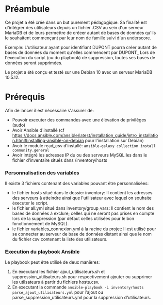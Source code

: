 # Préambule

Ce projet a été crée dans un but purement pédagogique. Sa finalité est d'intégrer des utilisateurs depuis un fichier .CSV au sein d'un serveur MariaDB et de leurs permettre de créeer autant de bases de données qu'ils le souhaitent commençant par leur nom de famille suivi d'un underscore.

Exemple: L'utilisateur ayant pour identifiant DUPONT pourra créer autant de bases de données du moment qu'elles commencent par DUPONT_
Lors de l'execution du script (ou du playbook) de suppression, toutes ses bases de données seront supprimées.

Le projet a été conçu et testé sur une Debian 10 avec un serveur MariaDB 10.5.12.

# Prérequis

Afin de lancer il est nécessaire s'assurer de:
-  Pouvoir executer des commandes avec une élévation de privilèges (sudo)
- Avoir Ansible d'installé  (cf https://docs.ansible.com/ansible/latest/installation_guide/intro_installation.html#installing-ansible-on-debian pour l'installation sur Debian)
- Avoir le module read_csv d'installé: ``` ansible-galaxy collection install community.general ```
- Avoir intégré les adresses IP du ou des serveurs MySQL les dans le fichier d'inventaire situés dans /inventory/hosts

### Personnalisation des variables

Il existe 3 fichiers contenant des variables pouvant être personnalisées:
- le fichier hosts situé dans le dossier inventory: Il contient les adresses des serveurs à atteindre ainsi que l'utilisateur avec lequel on souhaite éxecuter le script.
- le fichier all.yml situé dans inventory/group_vars: Il contient le nom des bases de données à exclure; celles qui ne seront pas prises en compte lors de la suppression (par défaut celles utilisées pour le bon fonctionnement de MySQL).
- le fichier variables_connexion.yml à la racine du projet: Il est utilisé pour se connecter au serveur de base de données distant ainsi que le nom du fichier csv contenant la liste des utilisateurs.

### Execution du playbook Ansible

Le playbook peut être utilisé de deux manières:
1. En éxecutant les fichier ajout_utilisateurs.sh et suppression_utilisateurs.sh pour respectivement ajouter ou supprimer les utilsateurs à partir du fichiers hosts.csv.
2. En executant la commande ``` ansible-playbook -i inventory/hosts parse_ajout_utilisateurs.yml ``` pour l'ajout ou parse_suppression_utilisateurs.yml pour la suppression d'utilisateurs.
